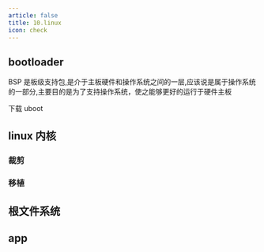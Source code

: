 ```yaml
---
article: false
title: 10.linux
icon: check
---
```





## bootloader

BSP 
是板级支持包,是介于主板硬件和操作系统之间的一层,应该说是属于操作系统
的一部分,主要目的是为了支持操作系统，使之能够更好的运行于硬件主板

下载 uboot



## linux 内核
### 裁剪

### 移植


## 根文件系统


## app






